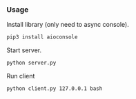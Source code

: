 ### Usage

Install library (only need to async console).
```sh
pip3 install aioconsole
```

Start server.
```sh
python server.py
```

Run client
```sh
python client.py 127.0.0.1 bash
```